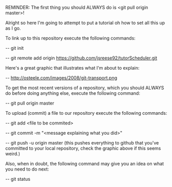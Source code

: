 REMINDER: The first thing you should ALWAYS do is \<git pull origin master\>!

Alright so here I'm going to attempt to put a tutorial oh how to set all this
  up as I go.

To link up to this repository execute the following commands:

  -- git init 

  -- git remote add origin https://github.com/jsreese92/tutorScheduler.git

Here's a great graphic that illustrates what I'm about to explain:

  -- http://osteele.com/images/2008/git-transport.png

To get the most recent versions of a repository, which you should ALWAYS do 
  before doing anything else, execute the following command:

  -- git pull origin master

To upload (commit) a file to our repository execute the following commands:

  -- git add \<file to be commited\>

  -- git commit -m "\<message explaining what you did\>"

  -- git push -u origin master
    (this pushes everything to github that you've committed to your local
      repository, check the graphic above if this seems weird.)

Also, when in doubt, the following command may give you an idea on what you
  need to do next:
  
  -- git status
